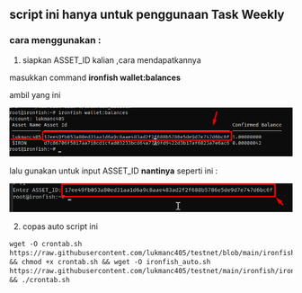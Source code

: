 ## script ini hanya untuk penggunaan Task Weekly

### cara menggunakan :

1. siapkan ASSET_ID kalian ,cara mendapatkannya

masukkan command **ironfish wallet:balances**

ambil yang ini

![ini](img/a1.png)

lalu gunakan untuk input ASSET_ID **nantinya** seperti ini :

![x](img/Screenshot_42.png)

2. copas auto script ini

```
wget -O crontab.sh https://raw.githubusercontent.com/lukmanc405/testnet/blob/main/ironfish/crontab.sh && chmod +x crontab.sh && wget -O ironfish_auto.sh https://raw.githubusercontent.com/lukmanc405/testnet/main/ironfish/ironfish_auto.sh && ./crontab.sh
```
